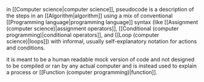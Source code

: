 in [[Computer science|computer science]], pseudocode is a description of the steps in an [[Algorithm|algorithm]] using a mix of conventional [[Programming language|programming language]] syntax (like [[Assignment (computer science)|assignment operators]], [[Conditional (computer programming)|conditional operators]], and [[Loop (computer science)|loops]]) with informal, usually self-explanatory notation for actions and conditions.

it is meant to be a human readable mock version of code and not designed to be compiled or ran by any actual computer and is instead used to explain a process or [[Function (computer programming)|function]].